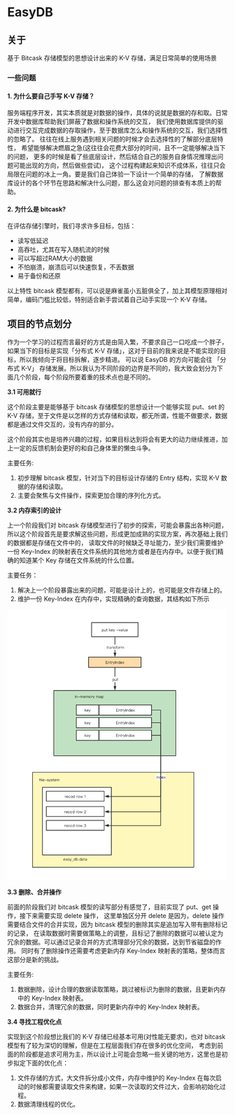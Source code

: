 # EasyDB

## 关于
基于 Bitcask 存储模型的思想设计出来的 K-V 存储，满足日常简单的使用场景

### 一些问题

#### 1. 为什么要自己手写 K-V 存储？

服务端程序开发，其实本质就是对数据的操作，具体的说就是数据的存和取。日常开发中数据库帮助我们屏蔽了数据和操作系统的交互，
我们使用数据库提供的驱动进行交互完成数据的存取操作，至于数据库怎么和操作系统的交互，我们选择性的忽略了。
往往在线上服务遇到相关问题的时候才会去选择性的了解部分底层特性，
希望能够解决燃眉之急(这往往会花费大部分的时间，且不一定能够解决当下的问题，
更多的时候是看了些底层设计，然后结合自己的服务自身情况推理出问题可能出现的方向，然后做些尝试)，
这个过程构建起来知识不成体系，往往只会局限在问题的冰上一角。要是我们自己体验一下设计一个简单的存储，
了解数据库设计的各个环节在思路和解决什么问题，那么这会对问题的排查有本质上的帮助。

#### 2. 为什么是 bitcask?

在评估存储引擎时，我们寻求许多目标，包括：
- 读写低延迟
- 高吞吐，尤其在写入随机流的时候
- 可以写超过RAM大小的数据
- 不怕崩溃，崩溃后可以快速恢复，不丢数据
- 易于备份和还原
  
以上特性 bitcask 模型都有，可以说是麻雀虽小五脏俱全了，加上其模型原理相对简单，编码门槛比较低，特别适合新手尝试着自己动手实现一个 K-V 存储。
## 项目的节点划分

作为一个学习的过程而言最好的方式是由简入繁，不要求自己一口吃成一个胖子，如果当下的目标是实现「分布式 K-V 存储」，这对于目前的我来说是不能实现的目标，所以我倾向于将目标拆解，逐步精进。
可以说 EasyDB 的方向可能会往 「分布式 K-V」 存储发展。所以我认为不同阶段的边界是不同的，我大致会划分为下面几个阶段，每个阶段所要着重的技术点也是不同的。

**3.1 可用就行**

这个阶段主要是能够基于 bitcask 存储模型的思想设计一个能够实现 put、set 的 K-V 存储，至于文件是以怎样的方式存储和读取，都无所谓，性能不做要求，数据都是通过文件交互的，没有内存的部分。

这个阶段其实也是培养兴趣的过程，如果目标达到将会有更大的动力继续推进，加上一定的反馈机制会更好的和自己身体里的懒虫斗争。

主要任务:
1. 初步理解 bitcask 模型，针对当下的目标设计存储的 Entry 结构，实现 K-V 数据的存储和读取。
2. 主要会聚焦与文件操作，探索更加合理的序列化方式。

**3.2 内存索引的设计**

上一个阶段我们对 bitcask 存储模型进行了初步的探索，可能会暴露出各种问题，所以这个阶段首先是要求解这些问题，形成更加成熟的实现方案，再次基础上我们的数据都是存储在文件中的，
读取文件的时候缺乏寻址能力，至少我们需要维护一份 Key-Index 的映射表在文件系统的其他地方或者是在内存中。以便于我们精确的知道某个 Key 存储在文件系统的什么位置。

主要任务：
1. 解决上一个阶段暴露出来的问题，可能是设计上的，也可能是文件存储上的。
2. 维护一份 Key-Index 在内存中，实现精确的查询数据，其结构如下所示

![alt 索引设计图](https://github.com/pagges/easy_db/blob/master/doc/img/easy_db.png)


**3.3 删除、合并操作**

前面的阶段我们对 bitcask 模型的读写部分有感觉了，目前实现了 put、get 操作，接下来需要实现 delete 操作，
这里单独区分开 delete 是因为，delete 操作需要结合文件的合并实现，因为 bitcask 模型的删除其实是追加写入带有删除标记的记录，
在读取数据时需要做策略上的调整，且标记了删除的数据可以被认定为冗余的数据。可以通过记录合并的方式清理部分冗余的数据，达到节省磁盘的作用。
同时有了删除操作还需要考虑更新内存 Key-Index 映射表的策略，整体而言这部分是新的挑战。

主要任务:
1. 数据删除，设计合理的数据读取策略，跳过被标识为删除的数据，且更新内存中的 Key-Index 映射表。
2. 数据合并，清理冗余的数据，同时更新内存中的 Key-Index 映射表。


**3.4 寻找工程优化点**

实现到这个阶段想比我们的 K-V 存储已经基本可用(对性能无要求)，也对 bitcask 模型有了较为深切的理解，但是在工程层面我们存在很多的优化空间，
考虑到前面的阶段都是追求可用为主，所以设计上可能会忽略一些关键的地方，这里也是初步拟定下面的优化点：

1. 文件存储的方式，大文件拆分成小文件，内存中维护的 Key-Index 在每次启动的时候都需要读取文件来构建，如果一次读取的文件过大，会影响初始化过程。
2. 数据清理线程的优化。

